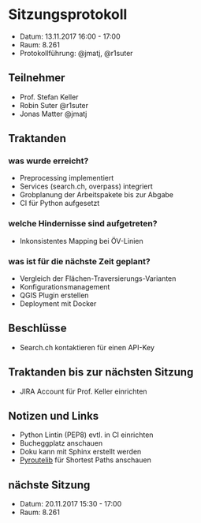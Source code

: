 # Sitzungsprotokoll

* Datum: 13.11.2017 16:00 - 17:00
* Raum: 8.261
* Protokollführung: @jmatj, @r1suter

## Teilnehmer

* Prof. Stefan Keller
* Robin Suter @r1suter
* Jonas Matter @jmatj

## Traktanden

### was wurde erreicht?
* Preprocessing implementiert
* Services (search.ch, overpass) integriert
* Grobplanung der Arbeitspakete bis zur Abgabe
* CI für Python aufgesetzt

### welche Hindernisse sind aufgetreten?

* Inkonsistentes Mapping bei ÖV-Linien

### was ist für die nächste Zeit geplant?

* Vergleich der Flächen-Traversierungs-Varianten
* Konfigurationsmanagement
* QGIS Plugin erstellen
* Deployment mit Docker

## Beschlüsse
- Search.ch kontaktieren für einen API-Key

## Traktanden bis zur nächsten Sitzung
- JIRA Account für Prof. Keller einrichten

## Notizen und Links
- Python Lintin (PEP8) evtl. in CI einrichten
- Bucheggplatz anschauen
- Doku kann mit Sphinx erstellt werden
- [Pyroutelib](https://wiki.openstreetmap.org/wiki/PyrouteLib) für Shortest Paths anschauen

## nächste Sitzung

* Datum: 20.11.2017 15:30 - 17:00
* Raum: 8.261
